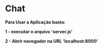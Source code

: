 # Chat

**Para Usar a Aplicação basta:**

**1 - executar o arquivo 'server.js'**

**2 - Abrir navegador na URL 'localhost:8000'**
